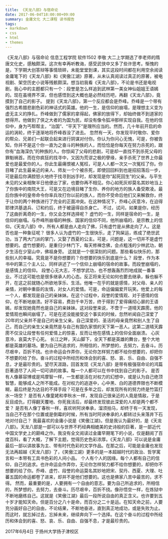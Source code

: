 ```yaml
---
title: 《天龙八部》与宿命论
date: 2017-06-04T18:00:00+09:00
summary: 金庸文化 大二课程 读书报告
tags:
- markdown
- css
- html
- themes
---
```

《天龙八部》与宿命论
信息工程学院 软件1502 李敬
大二上学期选了李老师的隋唐文化史，感触颇深。这次有幸再听教诲，感受武侠中又多了些许思考。惭愧的是，下学期大创答辩等事情琐碎，未能堂堂到课，其实这段时间都在利用空余阅读金庸笔下的《天龙八部》和《笑傲江湖》原著，从未认真阅读过真正的原著，被电视剧、架空历史小说等残骸颇深。想当初我看《天龙八部》，不论是书还是电视剧，我心中的主题都只有一个：段誉是怎么样追到武林第一美女神仙姐姐王语嫣的。现在虽境界不深，但也感悟到这大概也是必然经历吧，再翻《天龙八部》，竟摸到了自己的影子。
提到《天龙八部》，第一个反应都会是乔峰。乔峰是一个带有强烈古希腊悲剧色彩的神话式的英雄。他的一生，是信仰的崩塌，是理想主义变为虚无主义的挣扎。乔峰做到了儒家的拿得起，佛家的放得下，却始终做不到道家的想得开。他做到了侠之大者的为国为民，却没有像令狐冲那样实现自我。在他的信仰中，身为丐帮帮主，“治国”、“平天下”是理所应当的。然而，几十年前开启的命运的涡轮，终于逐渐地将乔峰吞没了进去。
忽然有一天，你发现平时敬你、爱你的帮众、兄弟们一起联合起来进行阴谋对付你。你认为你问心无愧，可是，你被告知，你并不是这个你一直为之奋斗的种族的人，而恰恰是你每天在努力杀死的，跟你有“血海深仇”的种族的人。你惊闻了父母的悲剧，可是却一直找不到杀死父母的罪魁祸首。而在你疯狂的找寻中，又因为荒谬之极的孽缘，亲手杀死了世界上你最爱也是最爱你的人。你此生最痛恨被人冤枉，可是人人都一次又一次冤枉了你。你目睹了此生最亲近的亲人、师友一个个被杀死，即使回回料到也是招招落后一步，可是最后你满腔怒火地终于找寻到凶手时，却发现是你“起死回生”的父亲。与平生未见的父亲相聚半日他便出了家，也要你再不相见。你心如死灰却莫名其妙地当上了你族中的南院大王，可是又在边境目睹了生你、养你的地方的族人备受欺凌。最后你族中的皇帝命令你率兵攻打你以前的族人，而你不受命后他们又来解救你，终于让你的两个种族进行了完全的正面冲突。在这种情况下，乔峰心灰意冷，在迫得耶律洪基退兵、订和约后，终于被逼得自杀身亡。
不过，试问，如果是你，经历了这曲折离奇的一生，你又会怎样选择呢？
虚竹的一生，同样是宿命的一生，是信仰的崩塌。与乔峰所崩塌的种族、国家的信仰不同，他所崩塌的，是宗教上的信仰。《天龙八部》中，所有人都是由人走向了佛，只有虚竹是从佛走向了人。这是否也是一种象征呢？
很多人认为虚竹的一生很快乐，走了狗屎运，练成了绝世武功，当了两大门派的掌门，又娶了西夏的公主。可是，问题是，这一切并不是虚竹想要的。虚竹想要的，是重归少林门下，每天修禅念佛，会点粗浅的少林武功，朝夕生活在少室山中，佛祖身旁。
这就是一个很深刻的问题。那些看似快乐的，那些别人的幸福，究竟是不是你想要的？你想要的快乐到底是什么？
段誉，作为本书中的第三个主人公，同样讲述了一个信仰上崩塌的宿命的故事。而段誉崩塌的，是感情上的信仰。
段誉心无大志，不想学武功，也不想轰轰烈烈地成就一番事业。不过这可能也是很多继承人的心态。反正将来无论如何也要去继承，躲也躲不开，在这之前就随心所欲地享乐、生活。他唯一在乎的就是感情，对父母、亲人的亲情，对朝中重臣的友情，对女人的爱情。可是，命运偏偏爱开玩笑。他爱上的每一个人，都发现是自己的亲妹妹。在这个过程中，段誉的爱情观、对于感情的信仰，在不断地崩溃。好不容易，费劲千辛万苦，终于得到了爱得痛彻心扉的王语嫣，却发现她竟然也是自己的亲妹妹。这对段誉来说，不啻于一道晴天霹雳。他的爱情观也瞬间崩塌了。可是在还没能接受这个事实的时候，忽然听闻自己深爱了20年的父亲并不是自己的亲生父亲。自己深爱的、圣洁的母亲竟然和别人生了自己，而自己的亲生父亲竟然是与自己有国仇家恨的天下第一恶人。这第二道晴天霹雳不仅没让段誉有任何爱情上的惊喜，反而让他在感情上的信仰全面崩溃。
心灰意冷，哀莫大于心死。
长江之畔，天山脚下，全天下都是英雄的舞台，整个大地都是英雄的墓场。要为自己所追求的，所相信的，所梦想的，去努力，去奋斗。历尽艰辛，百折不挠。也许命运会作弄你，无论你怎样努力都不给你想要的，却把你不想要的给了你。奋斗的过程中所经历和体会到的喜、怒、哀、乐、自由、自强不息，才是最珍贵的。望尽天涯路，回首发现《天龙八部》是带有极强宿命论的鸿篇巨著道尽了人间一切可讲的故事。每一个人都可以在书中找到自己的影子。
是否有人像慕容博或是鸠摩智一样，一生都是活在对权力的幻想中，或是认为自己绝顶智慧，能够成人之所不能成。在对权力的追逐中，心中黑、白的道德界限也不断模糊，最后终是为达目的不择手段？可是在多年之后，却发现所有的努力终是竹篮打水一场空？
是否有人像童姥和李秋水一样，发现自己很亲近的人竟是情敌，于是反目成仇，打得翻天覆地、你死我活后，却最终发现彼此深爱的人却是两个都不爱？
是否有人像丁春秋一样，喜欢听阿谀奉承，溜须拍马，却终于有一天发现，当自己不在那个位置或是倒霉的时候，所有当时阿谀奉承的人都转过头来落井下石地对付自己？
我最喜欢的金庸小说是《笑傲江湖》。但是我认为最好的，是《天龙八部》。天龙八部是一部可以与世界不朽经典相媲美的史诗般的巨著，是一部近代中国文学史上的巅峰之作。我没有全文阅读过金庸早期笔下的小说，仅是翻阅了百度百科，看了大概，了解下主题，觉得历史色彩浓厚。《天龙八部》可以说是金庸最后一部以讲故事为主、带有时代色彩的文学作品。在那之后，可能是金庸也发现无法再超越《天龙八部》了，《笑傲江湖》更多的是一本超越时代的政治、哲学寓言和一本带有工具书色彩的人间小品。 
个人有个人的因缘。每个人都有自己的信仰，自己的追求。也许命运会作弄你，无论你怎样努力都不给你想要的，却把你不想要的给了你。乔峰、虚竹、段誉的命运莫名其妙地把宋、契丹、西夏、大理、吐蕃五国的命运都卷了进来，却并不是他们想要的。这也是佛家八苦中最苦的，求不得。
然而，最重要的是，人要拥有一个自由的意志。要为自己所追求的，所相信的，所梦想的，去努力，去奋斗。历尽艰辛，百折不挠。像孙悟空一样，在炼狱中不断地磨练自己。这就是《笑傲江湖》最后一段所说自由的真正含义。也许要到五十岁才能知天命。但是百分之八十是命，而百分之二十是运。在知天命之前，人要充分画好自己的自由，不论结果，不断地奋进，直到真正地成功，或是失败为止。而这时，就忘掉过去，忘掉未来，继续奔向下一个选择。在这个奋斗的过程中所经历和体会到的喜、怒、哀、乐、自由、自强不息，才是最珍贵的。

2017年6月4日
于扬州大学扬子津校区
